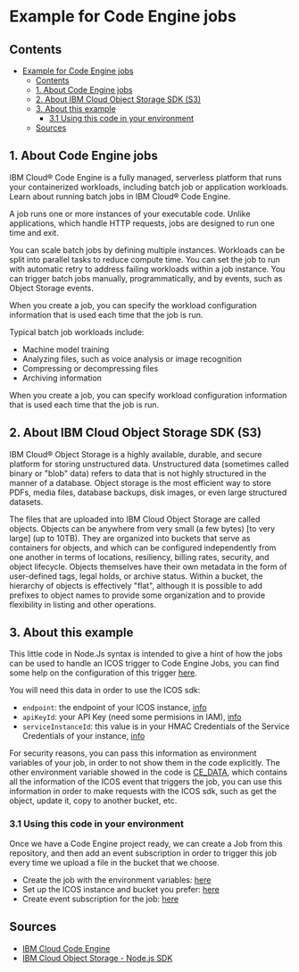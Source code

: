 # Example for Code Engine jobs

## Contents

- [Example for Code Engine jobs](#example-for-code-engine-jobs)
  - [Contents](#contents)
  - [1. About Code Engine jobs](#1-about-code-engine-jobs)
  - [2. About IBM Cloud Object Storage SDK (S3)](#2-about-ibm-cloud-object-storage-sdk-s3)
  - [3. About this example](#3-about-this-example)
    - [3.1 Using this code in your environment](#31-using-this-code-in-your-environment)
  - [Sources](#sources)

## 1. About Code Engine jobs

IBM Cloud® Code Engine is a fully managed, serverless platform that runs your containerized workloads, including batch job or application workloads. Learn about running batch jobs in IBM Cloud® Code Engine.

A job runs one or more instances of your executable code. Unlike applications, which handle HTTP requests, jobs are designed to run one time and exit.

You can scale batch jobs by defining multiple instances. Workloads can be split into parallel tasks to reduce compute time. You can set the job to run with automatic retry to address failing workloads within a job instance. You can trigger batch jobs manually, programmatically, and by events, such as Object Storage events.

When you create a job, you can specify the workload configuration information that is used each time that the job is run.

Typical batch job workloads include:

- Machine model training
- Analyzing files, such as voice analysis or image recognition
- Compressing or decompressing files
- Archiving information

When you create a job, you can specify workload configuration information that is used each time that the job is run.

## 2. About IBM Cloud Object Storage SDK (S3)

IBM Cloud® Object Storage is a highly available, durable, and secure platform for storing unstructured data. Unstructured data (sometimes called binary or "blob" data) refers to data that is not highly structured in the manner of a database. Object storage is the most efficient way to store PDFs, media files, database backups, disk images, or even large structured datasets.

The files that are uploaded into IBM Cloud Object Storage are called objects. Objects can be anywhere from very small (a few bytes) [to very large] (up to 10TB). They are organized into buckets that serve as containers for objects, and which can be configured independently from one another in terms of locations, resiliency, billing rates, security, and object lifecycle. Objects themselves have their own metadata in the form of user-defined tags, legal holds, or archive status. Within a bucket, the hierarchy of objects is effectively "flat", although it is possible to add prefixes to object names to provide some organization and to provide flexibility in listing and other operations.

## 3. About this example

This little code in Node.Js syntax is intended to give a hint of how the jobs can be used to handle an ICOS trigger to Code Engine Jobs, you can find some help on the configuration of this trigger [here](https://cloud.ibm.com/docs/codeengine?topic=codeengine-eventing-cosevent-producer#obstorage_ev_job).

You will need this data in order to use the ICOS sdk:

- `endpoint`: the endpoint of your ICOS instance, [info](https://cloud.ibm.com/docs/cloud-object-storage?topic=cloud-object-storage-endpoints)
- `apiKeyId`: your API Key (need some permisions in IAM), [info](https://cloud.ibm.com/docs/account?topic=account-userapikey&interface=ui#create_user_key)
- `serviceInstanceId`: this value is in your HMAC Credentials of the Service Credentials of your instance, [info](https://cloud.ibm.com/docs/cloud-object-storage?topic=cloud-object-storage-service-credentials)

For security reasons, you can pass this information as environment variables of your job, in order to not show them in the code explicitly. The other environment variable showed in the code is [CE_DATA](https://cloud.ibm.com/docs/codeengine?topic=codeengine-eventing-cosevent-producer#subcos-envvar-cedata), which contains all the information of the ICOS event that triggers the job, you can use this information in order to make requests with the ICOS sdk, such as get the object, update it, copy to another bucket, etc.

### 3.1 Using this code in your environment

Once we have a Code Engine project ready, we can create a Job from this repository, and then add an event subscription in order to trigger this job every time we upload a file in the bucket that we choose.

- Create the job with the environment variables: [here](https://cloud.ibm.com/docs/codeengine?topic=codeengine-job-plan)
- Set up the ICOS instance and bucket you prefer: [here](https://cloud.ibm.com/docs/codeengine?topic=codeengine-eventing-cosevent-producer)
- Create event subscription for the job: [here](https://cloud.ibm.com/docs/codeengine?topic=codeengine-eventing-cosevent-producer#obstorage_ev_job)

## Sources

- [IBM Cloud Code Engine](https://cloud.ibm.com/docs/codeengine?topic=codeengine-getting-started)
- [IBM Cloud Object Storage - Node.js SDK](https://ibm.github.io/ibm-cos-sdk-js/)
